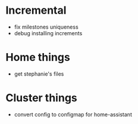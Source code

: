 # Incremental
* fix milestones uniqueness
* debug installing increments

# Home things
* get stephanie's files
# Cluster things
* convert config to configmap for home-assistant